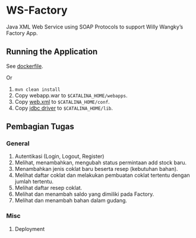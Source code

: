 # WS-Factory

Java XML Web Service using SOAP Protocols to support Willy Wangky’s Factory App.

## Running the Application

See [dockerfile](./Dockerfile).

Or

1. ```mvn clean install```
2. Copy webapp.war to `$CATALINA_HOME/webapps`.
3. Copy [web.xml](./dependencies/web.xml) to `$CATALINA_HOME/conf`.
4. Copy [jdbc driver](./dependencies/mysql-connector-java-8.0.22.jar) to `$CATALINA_HOME/lib`.

## Pembagian Tugas

### General
1. Autentikasi (Login, Logout, Register)
2. Melihat, menambahkan, mengubah status permintaan add stock baru.
3. Menambahkan jenis coklat baru beserta resep (kebutuhan bahan).
4. Melihat daftar coklat dan melakukan pembuatan coklat tertentu dengan jumlah tertentu.
5. Melihat daftar resep coklat.
6. Melihat dan menambah saldo yang dimiliki pada Factory.
7. Melihat dan menambah bahan dalam gudang.

### Misc
1. Deployment